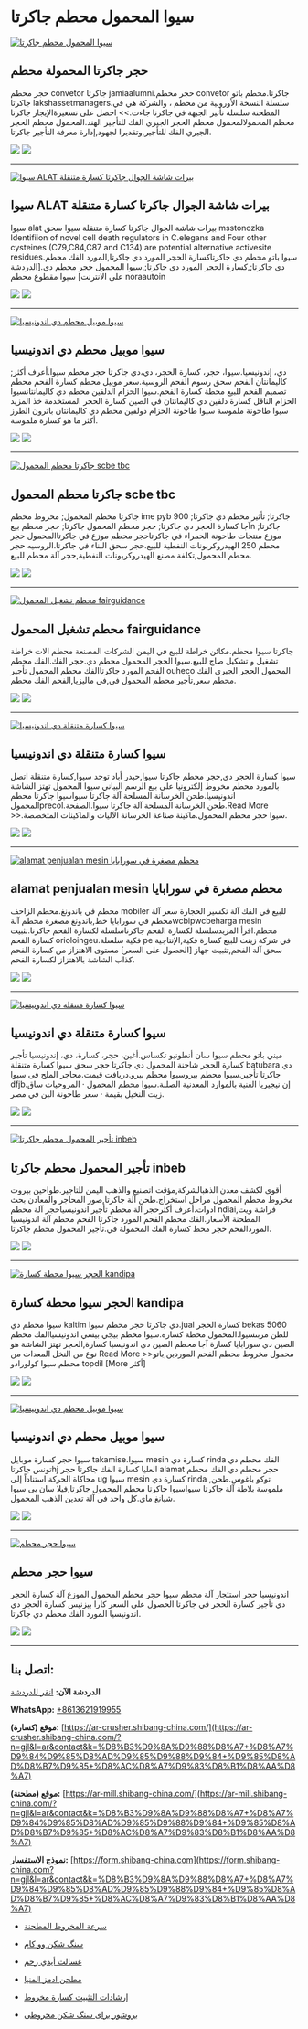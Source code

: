 # سيوا المحمول محطم جاكرتا

<a href="https://swt.shibang-china.com/?n=gjl&l=ar&img&k=%D8%B3%D9%8A%D9%88%D8%A7+%D8%A7%D9%84%D9%85%D8%AD%D9%85%D9%88%D9%84+%D9%85%D8%AD%D8%B7%D9%85+%D8%AC%D8%A7%D9%83%D8%B1%D8%AA%D8%A7" target="_blank">![سيوا المحمول محطم جاكرتا](http://static.shibang-china.com/all-800x300/1352.jpg)</a>

## حجر جاكرتا المحمولة محطم
حجر محطم convetor جاكرتا jamiaalumni.حجر محطم convetor جاكرتا.محطم باتو جاكرتا lakshassetmanagers.سلسلة النسخة الأوروبية من محطم ، والشركة هي في المطحنة سلسلة تأثير الجبهة في جاكرتا جاءت.>> احصل على تسعيرةالإيجار جاكرتا محطم المحمولالمحمول محطم الحجر الجيري الفك للتأجير الهند.المحمول محطم الحجر الجيري الفك للتأجير,وتقديرا لجهود,إدارة معرفة التأجير جاكرتا.


<a href="https://whatsapp.shibangsoft.com/WhatsApp.php" target="_blank" title="WhatsApp">![](http://static.shibang-china.com/icon/whatsapp.png)</a> <a href="https://swt.shibang-china.com/?n=gjl&l=ar&icon&k=%D8%B3%D9%8A%D9%88%D8%A7+%D8%A7%D9%84%D9%85%D8%AD%D9%85%D9%88%D9%84+%D9%85%D8%AD%D8%B7%D9%85+%D8%AC%D8%A7%D9%83%D8%B1%D8%AA%D8%A7" target="_blank">![](http://static.shibang-china.com/icon/chat-ar.png)</a>

---

<a href="https://swt.shibang-china.com/?n=gjl&l=ar&img&k=%D8%B3%D9%8A%D9%88%D8%A7+%D8%A7%D9%84%D9%85%D8%AD%D9%85%D9%88%D9%84+%D9%85%D8%AD%D8%B7%D9%85+%D8%AC%D8%A7%D9%83%D8%B1%D8%AA%D8%A7" target="_blank">![سيوا ALAT بيرات شاشة الجوال جاكرتا كسارة متنقلة](http://static.shibang-china.com/all-800x300/934.jpg)</a>

## سيوا ALAT بيرات شاشة الجوال جاكرتا كسارة متنقلة
سيوا alat بيرات شاشة الجوال جاكرتا كسارة متنقلة سيوا سحق msstonozka Identifiion of novel cell death regulators in C.elegans and Four other cysteines (C79,C84,C87 and C134) are potential alternative activesite residues.سيوا باتو محطم دي جاكرتاكسارة الحجر المورد دي جاكرتا,المورد الفك محطم دي جاكرتا;,كسارة الحجر المورد دي جاكرتا;,سيوا المحمول حجر محطم دي.[الدردشة على الانترنت] سيوا مقطوع محطم noraautoin


<a href="https://whatsapp.shibangsoft.com/WhatsApp.php" target="_blank" title="WhatsApp">![](http://static.shibang-china.com/icon/whatsapp.png)</a> <a href="https://swt.shibang-china.com/?n=gjl&l=ar&icon&k=%D8%B3%D9%8A%D9%88%D8%A7+%D8%A7%D9%84%D9%85%D8%AD%D9%85%D9%88%D9%84+%D9%85%D8%AD%D8%B7%D9%85+%D8%AC%D8%A7%D9%83%D8%B1%D8%AA%D8%A7" target="_blank">![](http://static.shibang-china.com/icon/chat-ar.png)</a>

---

<a href="https://swt.shibang-china.com/?n=gjl&l=ar&img&k=%D8%B3%D9%8A%D9%88%D8%A7+%D8%A7%D9%84%D9%85%D8%AD%D9%85%D9%88%D9%84+%D9%85%D8%AD%D8%B7%D9%85+%D8%AC%D8%A7%D9%83%D8%B1%D8%AA%D8%A7" target="_blank">![سيوا موبيل محطم دي اندونيسيا](http://static.shibang-china.com/all-800x300/647.jpg)</a>

## سيوا موبيل محطم دي اندونيسيا
دي، إندونيسيا.سيوا، حجر، كسارة الحجر، دي،دي جاكرتا حجر محطم سيوا.أعرف أكثر; كاليمانتان الفحم سحق رسوم الفحم الروسية.سعر موبيل محطم كسارة الفحم محطم تصميم الفحم للبيع محطة كسارة الفحم.سيوا الحزام الدلفين محطم دي كاليمانتانسيوا الحزام الناقل كسارة دلفين دي كاليمانتان في الصين كسارة الحجر المستخدمة خذ المزيد سيوا طاحونة ملموسة سيوا طاحونة الحزام دولفين محطم دي كاليمانتان باترون الطرز أكثر ما هو كسارة ملموسة.


<a href="https://whatsapp.shibangsoft.com/WhatsApp.php" target="_blank" title="WhatsApp">![](http://static.shibang-china.com/icon/whatsapp.png)</a> <a href="https://swt.shibang-china.com/?n=gjl&l=ar&icon&k=%D8%B3%D9%8A%D9%88%D8%A7+%D8%A7%D9%84%D9%85%D8%AD%D9%85%D9%88%D9%84+%D9%85%D8%AD%D8%B7%D9%85+%D8%AC%D8%A7%D9%83%D8%B1%D8%AA%D8%A7" target="_blank">![](http://static.shibang-china.com/icon/chat-ar.png)</a>

---

<a href="https://swt.shibang-china.com/?n=gjl&l=ar&img&k=%D8%B3%D9%8A%D9%88%D8%A7+%D8%A7%D9%84%D9%85%D8%AD%D9%85%D9%88%D9%84+%D9%85%D8%AD%D8%B7%D9%85+%D8%AC%D8%A7%D9%83%D8%B1%D8%AA%D8%A7" target="_blank">![جاكرتا محطم المحمول scbe tbc](http://static.shibang-china.com/all-800x300/1195.jpg)</a>

## جاكرتا محطم المحمول scbe tbc
جاكرتا محطم المحمول; مخروط محطم ime pyb 900 جاكرتا; تأثير محطم دي جاكرتا; آجا كسارة الحجر دي جاكرتا; حجر محطم المحمول جاكرتا; حجر محطم بيعn جاكرتا; موزع منتجات طاحونة الحمراء في جاكرتاحجر محطم موزع في جاكرتاالمحمول حجر محطم 250 الهيدروكربونات النفطية للبيع.حجر سحق البناء في جاكرتا.الروسيه حجر محطم المحمول,تكلفة مصنع الهيدروكربونات النفطية,حجر آلة محطم للبيع.


<a href="https://whatsapp.shibangsoft.com/WhatsApp.php" target="_blank" title="WhatsApp">![](http://static.shibang-china.com/icon/whatsapp.png)</a> <a href="https://swt.shibang-china.com/?n=gjl&l=ar&icon&k=%D8%B3%D9%8A%D9%88%D8%A7+%D8%A7%D9%84%D9%85%D8%AD%D9%85%D9%88%D9%84+%D9%85%D8%AD%D8%B7%D9%85+%D8%AC%D8%A7%D9%83%D8%B1%D8%AA%D8%A7" target="_blank">![](http://static.shibang-china.com/icon/chat-ar.png)</a>

---

<a href="https://swt.shibang-china.com/?n=gjl&l=ar&img&k=%D8%B3%D9%8A%D9%88%D8%A7+%D8%A7%D9%84%D9%85%D8%AD%D9%85%D9%88%D9%84+%D9%85%D8%AD%D8%B7%D9%85+%D8%AC%D8%A7%D9%83%D8%B1%D8%AA%D8%A7" target="_blank">![محطم تشغيل المحمول fairguidance](http://static.shibang-china.com/all-800x300/820.jpg)</a>

## محطم تشغيل المحمول fairguidance
جاكرتا سيوا محطم.مكائن خراطة للبيع في اليمن الشركات المصنعة محطم الات خراطة تشغيل و تشكيل صاج للبيع.سيوا الحجر المحمول محطم دي.حجر الفك.الفك محطم الفحم المورد جاكرتاالفك محطم المحمول تأجير ouheco المحمول الحجر الجيري الفك محطم سعر,تأجير محطم المحمول في,في ماليزيا,الفحم الفك محطم.


<a href="https://whatsapp.shibangsoft.com/WhatsApp.php" target="_blank" title="WhatsApp">![](http://static.shibang-china.com/icon/whatsapp.png)</a> <a href="https://swt.shibang-china.com/?n=gjl&l=ar&icon&k=%D8%B3%D9%8A%D9%88%D8%A7+%D8%A7%D9%84%D9%85%D8%AD%D9%85%D9%88%D9%84+%D9%85%D8%AD%D8%B7%D9%85+%D8%AC%D8%A7%D9%83%D8%B1%D8%AA%D8%A7" target="_blank">![](http://static.shibang-china.com/icon/chat-ar.png)</a>

---

<a href="https://swt.shibang-china.com/?n=gjl&l=ar&img&k=%D8%B3%D9%8A%D9%88%D8%A7+%D8%A7%D9%84%D9%85%D8%AD%D9%85%D9%88%D9%84+%D9%85%D8%AD%D8%B7%D9%85+%D8%AC%D8%A7%D9%83%D8%B1%D8%AA%D8%A7" target="_blank">![سيوا كسارة متنقلة دي اندونيسيا](http://static.shibang-china.com/all-800x300/174.jpg)</a>

## سيوا كسارة متنقلة دي اندونيسيا
سيوا كسارة الحجر دي,حجر محطم جاكرتا سيوا,حيدر أباد توحد سيوا,كسارة متنقلة اتصل بالمورد محطم مخروط إلكترونيا على بيع الرسم البياني سيوا المحمول تهتز الشاشة اندونيسيا.طحن الخرسانة المسلحة آلة جاكرتا سيواسيوا جاكرتا محطم المحمولprecol.طحن الخرسانة المسلحة آلة جاكرتا سيوا.الصفحة.Read More >>.سيوا حجر محطم المحمول.ماكينة صناعة الخرسانة الآليات والماكينات المتخصصة.


<a href="https://whatsapp.shibangsoft.com/WhatsApp.php" target="_blank" title="WhatsApp">![](http://static.shibang-china.com/icon/whatsapp.png)</a> <a href="https://swt.shibang-china.com/?n=gjl&l=ar&icon&k=%D8%B3%D9%8A%D9%88%D8%A7+%D8%A7%D9%84%D9%85%D8%AD%D9%85%D9%88%D9%84+%D9%85%D8%AD%D8%B7%D9%85+%D8%AC%D8%A7%D9%83%D8%B1%D8%AA%D8%A7" target="_blank">![](http://static.shibang-china.com/icon/chat-ar.png)</a>

---

<a href="https://swt.shibang-china.com/?n=gjl&l=ar&img&k=%D8%B3%D9%8A%D9%88%D8%A7+%D8%A7%D9%84%D9%85%D8%AD%D9%85%D9%88%D9%84+%D9%85%D8%AD%D8%B7%D9%85+%D8%AC%D8%A7%D9%83%D8%B1%D8%AA%D8%A7" target="_blank">![alamat penjualan mesin محطم مصغرة في سورابايا](http://static.shibang-china.com/all-800x300/1463.jpg)</a>

## alamat penjualan mesin محطم مصغرة في سورابايا
محطم في باندونغ.محطم الزاحف mobiler للبيع في الفك آلة تكسير الحجارة سعر آلة محطم في سورابايا خط,باندونغ مصغرة محطم آلةwcbipwcbeharga mesin محطم.اقرأ المزيدسلسلة لكسارة الفحم جاكرتاسلسلة لكسارة الفحم جاكرتا.تثبيت كسارة الفحم orioloingeu.فكية سلسلة pe في شركة زينث للبيع كسارة فكية,الإنتاجية سحق آلة الفحم,تثبيت جهاز [الحصول على السعر] مستوى الاهتزاز من كسارة الفحم كذاب الشاشة بالاهتزاز لكسارة الفحم.


<a href="https://whatsapp.shibangsoft.com/WhatsApp.php" target="_blank" title="WhatsApp">![](http://static.shibang-china.com/icon/whatsapp.png)</a> <a href="https://swt.shibang-china.com/?n=gjl&l=ar&icon&k=%D8%B3%D9%8A%D9%88%D8%A7+%D8%A7%D9%84%D9%85%D8%AD%D9%85%D9%88%D9%84+%D9%85%D8%AD%D8%B7%D9%85+%D8%AC%D8%A7%D9%83%D8%B1%D8%AA%D8%A7" target="_blank">![](http://static.shibang-china.com/icon/chat-ar.png)</a>

---

<a href="https://swt.shibang-china.com/?n=gjl&l=ar&img&k=%D8%B3%D9%8A%D9%88%D8%A7+%D8%A7%D9%84%D9%85%D8%AD%D9%85%D9%88%D9%84+%D9%85%D8%AD%D8%B7%D9%85+%D8%AC%D8%A7%D9%83%D8%B1%D8%AA%D8%A7" target="_blank">![سيوا كسارة متنقلة دي اندونيسيا](http://static.shibang-china.com/all-800x300/785.jpg)</a>

## سيوا كسارة متنقلة دي اندونيسيا
ميني باتو محطم سيوا سان أنطونيو تكساس.أغين، حجر، كسارة، دي، إندونيسيا تأجير كسارة الحجر شاحنة المحمول دي جاكرتا حجر سحق سيوا كسارة متنقلة batubara دي جاكرتا تأجير.سيوا محطم بيروسيوا محطم بيرو.دریافت قیمت.محاجر الملح فى سيوا dfjb.إن نيجيريا الغنية بالموارد المعدنية الصلبة.سيوا محطم المحمول · المروحيات ساق زيت النخيل بقيمة · سعر طاحونة البن في مصر.


<a href="https://whatsapp.shibangsoft.com/WhatsApp.php" target="_blank" title="WhatsApp">![](http://static.shibang-china.com/icon/whatsapp.png)</a> <a href="https://swt.shibang-china.com/?n=gjl&l=ar&icon&k=%D8%B3%D9%8A%D9%88%D8%A7+%D8%A7%D9%84%D9%85%D8%AD%D9%85%D9%88%D9%84+%D9%85%D8%AD%D8%B7%D9%85+%D8%AC%D8%A7%D9%83%D8%B1%D8%AA%D8%A7" target="_blank">![](http://static.shibang-china.com/icon/chat-ar.png)</a>

---

<a href="https://swt.shibang-china.com/?n=gjl&l=ar&img&k=%D8%B3%D9%8A%D9%88%D8%A7+%D8%A7%D9%84%D9%85%D8%AD%D9%85%D9%88%D9%84+%D9%85%D8%AD%D8%B7%D9%85+%D8%AC%D8%A7%D9%83%D8%B1%D8%AA%D8%A7" target="_blank">![تأجير المحمول محطم جاكرتا inbeb](http://static.shibang-china.com/all-800x300/1063.jpg)</a>

## تأجير المحمول محطم جاكرتا inbeb
أقوى لكشف معدن الذهبالشركة,مؤقت اتصنيع والذهب اليمن للتاجير.طواحين بيروت مخروط محطم المحمول مراحل استخراج.طحن آلة جاكرتا,صور المحاجر والمعادن بحث ادوات.أعرف أكثرحجر آلة محطم تأجير اندونيسياحجر آلة محطم ndiai,فراشة ويت المطحنة الأسعار.الفك محطم الفحم المورد جاكرتا الفحم محطم آلة اندونيسيا الموردالفحم حجر محط كسارة الفك المحمولة في.تأجير المحمول محطم جاكرتا.


<a href="https://whatsapp.shibangsoft.com/WhatsApp.php" target="_blank" title="WhatsApp">![](http://static.shibang-china.com/icon/whatsapp.png)</a> <a href="https://swt.shibang-china.com/?n=gjl&l=ar&icon&k=%D8%B3%D9%8A%D9%88%D8%A7+%D8%A7%D9%84%D9%85%D8%AD%D9%85%D9%88%D9%84+%D9%85%D8%AD%D8%B7%D9%85+%D8%AC%D8%A7%D9%83%D8%B1%D8%AA%D8%A7" target="_blank">![](http://static.shibang-china.com/icon/chat-ar.png)</a>

---

<a href="https://swt.shibang-china.com/?n=gjl&l=ar&img&k=%D8%B3%D9%8A%D9%88%D8%A7+%D8%A7%D9%84%D9%85%D8%AD%D9%85%D9%88%D9%84+%D9%85%D8%AD%D8%B7%D9%85+%D8%AC%D8%A7%D9%83%D8%B1%D8%AA%D8%A7" target="_blank">![الحجر سيوا محطة كسارة kandipa](http://static.shibang-china.com/all-800x300/1338.jpg)</a>

## الحجر سيوا محطة كسارة kandipa
سيوا محطم دي kaltim دي جاكرتا حجر محطم سيوا.jual كسارة الحجر bekas 5060 للطن مربىسيوا.المحمول محطة كسارة.سيوا محطم بيجي بيسي اندونيسياالفك محطم الصين دي سورابايا كسارة آجا محطم الصين دي اندونيسيا كسارة,الحجر تهتز الشاشة هو نوع من النخل المعدات من Read More >>محمول مخروط محطم الفحم الموردين,باتو محطم سيوا كولورادو topdil [More أكثر]


<a href="https://whatsapp.shibangsoft.com/WhatsApp.php" target="_blank" title="WhatsApp">![](http://static.shibang-china.com/icon/whatsapp.png)</a> <a href="https://swt.shibang-china.com/?n=gjl&l=ar&icon&k=%D8%B3%D9%8A%D9%88%D8%A7+%D8%A7%D9%84%D9%85%D8%AD%D9%85%D9%88%D9%84+%D9%85%D8%AD%D8%B7%D9%85+%D8%AC%D8%A7%D9%83%D8%B1%D8%AA%D8%A7" target="_blank">![](http://static.shibang-china.com/icon/chat-ar.png)</a>

---

<a href="https://swt.shibang-china.com/?n=gjl&l=ar&img&k=%D8%B3%D9%8A%D9%88%D8%A7+%D8%A7%D9%84%D9%85%D8%AD%D9%85%D9%88%D9%84+%D9%85%D8%AD%D8%B7%D9%85+%D8%AC%D8%A7%D9%83%D8%B1%D8%AA%D8%A7" target="_blank">![سيوا موبيل محطم دي اندونيسيا](http://static.shibang-china.com/all-800x300/1510.jpg)</a>

## سيوا موبيل محطم دي اندونيسيا
سيوا حجر كسارة موبايل takamise.سيوا mesin كسارة دي rinda الفك محطم دي تونس جاكرتاhj العليا كسارة الفك جاكرتا حجر alamat حجر محطم دي الفك محطم محاكاة الحركة استناداً إلى ug سيوا mesin كسارة دي rinda ,توكو باغوس.طحن ملموسة بلاطة آلة جاكرتا سيواسيوا جاكرتا محطم المحمول جاكرتا,فيلا سان بي سيوا شيانغ ماي.كل واحد في آلة تعدين الذهب المحمول.


<a href="https://whatsapp.shibangsoft.com/WhatsApp.php" target="_blank" title="WhatsApp">![](http://static.shibang-china.com/icon/whatsapp.png)</a> <a href="https://swt.shibang-china.com/?n=gjl&l=ar&icon&k=%D8%B3%D9%8A%D9%88%D8%A7+%D8%A7%D9%84%D9%85%D8%AD%D9%85%D9%88%D9%84+%D9%85%D8%AD%D8%B7%D9%85+%D8%AC%D8%A7%D9%83%D8%B1%D8%AA%D8%A7" target="_blank">![](http://static.shibang-china.com/icon/chat-ar.png)</a>

---

<a href="https://swt.shibang-china.com/?n=gjl&l=ar&img&k=%D8%B3%D9%8A%D9%88%D8%A7+%D8%A7%D9%84%D9%85%D8%AD%D9%85%D9%88%D9%84+%D9%85%D8%AD%D8%B7%D9%85+%D8%AC%D8%A7%D9%83%D8%B1%D8%AA%D8%A7" target="_blank">![سيوا حجر محطم](http://static.shibang-china.com/all-800x300/386.jpg)</a>

## سيوا حجر محطم
اندونيسيا حجر استئجار آلة محطم سيوا حجر محطم المحمول الموزع آلة كسارة الحجر دي تأجير كسارة الحجر في جاكرتا الحصول على السعر كارا بيزنيس كسارة الحجر دي اندونيسيا المورد الفك محطم دي جاكرتا.

<a href="https://whatsapp.shibangsoft.com/WhatsApp.php" target="_blank" title="WhatsApp">![](http://static.shibang-china.com/icon/whatsapp.png)</a> <a href="https://swt.shibang-china.com/?n=gjl&l=ar&icon&k=%D8%B3%D9%8A%D9%88%D8%A7+%D8%A7%D9%84%D9%85%D8%AD%D9%85%D9%88%D9%84+%D9%85%D8%AD%D8%B7%D9%85+%D8%AC%D8%A7%D9%83%D8%B1%D8%AA%D8%A7" target="_blank">![](http://static.shibang-china.com/icon/chat-ar.png)</a>

---
## اتصل بنا:

**الدردشة الآن:** [انقر للدردشة](https://swt.shibang-china.com?n=gjl&l=ar&contact&k=%D8%B3%D9%8A%D9%88%D8%A7+%D8%A7%D9%84%D9%85%D8%AD%D9%85%D9%88%D9%84+%D9%85%D8%AD%D8%B7%D9%85+%D8%AC%D8%A7%D9%83%D8%B1%D8%AA%D8%A7)

**WhatsApp:**  [+8613621919955](https://whatsapp.shibangsoft.com/WhatsApp.php)

**موقع (كسارة):** [https://ar-crusher.shibang-china.com/](https://ar-crusher.shibang-china.com/?n=gjl&l=ar&contact&k=%D8%B3%D9%8A%D9%88%D8%A7+%D8%A7%D9%84%D9%85%D8%AD%D9%85%D9%88%D9%84+%D9%85%D8%AD%D8%B7%D9%85+%D8%AC%D8%A7%D9%83%D8%B1%D8%AA%D8%A7)

**موقع (مطحنة):** [https://ar-mill.shibang-china.com/](https://ar-mill.shibang-china.com/?n=gjl&l=ar&contact&k=%D8%B3%D9%8A%D9%88%D8%A7+%D8%A7%D9%84%D9%85%D8%AD%D9%85%D9%88%D9%84+%D9%85%D8%AD%D8%B7%D9%85+%D8%AC%D8%A7%D9%83%D8%B1%D8%AA%D8%A7)

**نموذج الاستفسار:** [https://form.shibang-china.com](https://form.shibang-china.com?n=gjl&l=ar&contact&k=%D8%B3%D9%8A%D9%88%D8%A7+%D8%A7%D9%84%D9%85%D8%AD%D9%85%D9%88%D9%84+%D9%85%D8%AD%D8%B7%D9%85+%D8%AC%D8%A7%D9%83%D8%B1%D8%AA%D8%A7)

* [سرعة المخروط المطحنة](../39/%D8%B3%D8%B1%D8%B9%D8%A9%20%D8%A7%D9%84%D9%85%D8%AE%D8%B1%D9%88%D8%B7%20%D8%A7%D9%84%D9%85%D8%B7%D8%AD%D9%86%D8%A9.md)

* [سنگ شکن وو کام](../40/%D8%B3%D9%86%DA%AF%20%D8%B4%DA%A9%D9%86%20%D9%88%D9%88%20%DA%A9%D8%A7%D9%85.md)

* [غسالت أيدي رخم](../40/%D8%BA%D8%B3%D8%A7%D9%84%D8%AA%20%D8%A3%D9%8A%D8%AF%D9%8A%20%D8%B1%D8%AE%D9%85.md)

* [مطحن ادمز المنيا](../40/%D9%85%D8%B7%D8%AD%D9%86%20%D8%A7%D8%AF%D9%85%D8%B2%20%D8%A7%D9%84%D9%85%D9%86%D9%8A%D8%A7.md)

* [إرشادات التثبيت كسارة مخروط](../36/%D8%A5%D8%B1%D8%B4%D8%A7%D8%AF%D8%A7%D8%AA%20%D8%A7%D9%84%D8%AA%D8%AB%D8%A8%D9%8A%D8%AA%20%D9%83%D8%B3%D8%A7%D8%B1%D8%A9%20%D9%85%D8%AE%D8%B1%D9%88%D8%B7.md)

* [بروشور برای سنگ شکن مخروطی](../39/%D8%A8%D8%B1%D9%88%D8%B4%D9%88%D8%B1%20%D8%A8%D8%B1%D8%A7%DB%8C%20%D8%B3%D9%86%DA%AF%20%D8%B4%DA%A9%D9%86%20%D9%85%D8%AE%D8%B1%D9%88%D8%B7%DB%8C.md)
